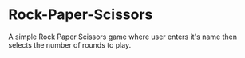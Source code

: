 # Rock-Paper-Scissors

A simple Rock Paper Scissors game where user enters it's name then selects the number of rounds to play.
